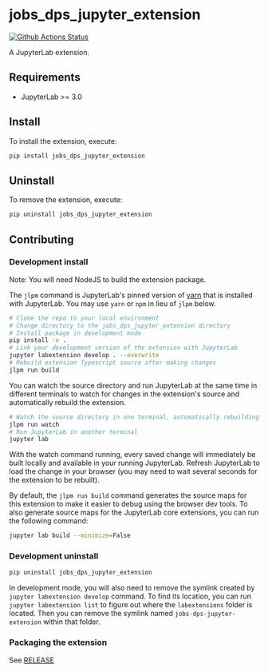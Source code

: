 # jobs_dps_jupyter_extension

[![Github Actions Status](https://github.com/github_username/jobs-dps-jupyter-extension/workflows/Build/badge.svg)](https://github.com/github_username/jobs-dps-jupyter-extension/actions/workflows/build.yml)

A JupyterLab extension.



## Requirements

* JupyterLab >= 3.0

## Install

To install the extension, execute:

```bash
pip install jobs_dps_jupyter_extension
```

## Uninstall

To remove the extension, execute:

```bash
pip uninstall jobs_dps_jupyter_extension
```


## Contributing

### Development install

Note: You will need NodeJS to build the extension package.

The `jlpm` command is JupyterLab's pinned version of
[yarn](https://yarnpkg.com/) that is installed with JupyterLab. You may use
`yarn` or `npm` in lieu of `jlpm` below.

```bash
# Clone the repo to your local environment
# Change directory to the jobs_dps_jupyter_extension directory
# Install package in development mode
pip install -e .
# Link your development version of the extension with JupyterLab
jupyter labextension develop . --overwrite
# Rebuild extension Typescript source after making changes
jlpm run build
```

You can watch the source directory and run JupyterLab at the same time in different terminals to watch for changes in the extension's source and automatically rebuild the extension.

```bash
# Watch the source directory in one terminal, automatically rebuilding when needed
jlpm run watch
# Run JupyterLab in another terminal
jupyter lab
```

With the watch command running, every saved change will immediately be built locally and available in your running JupyterLab. Refresh JupyterLab to load the change in your browser (you may need to wait several seconds for the extension to be rebuilt).

By default, the `jlpm run build` command generates the source maps for this extension to make it easier to debug using the browser dev tools. To also generate source maps for the JupyterLab core extensions, you can run the following command:

```bash
jupyter lab build --minimize=False
```

### Development uninstall

```bash
pip uninstall jobs_dps_jupyter_extension
```

In development mode, you will also need to remove the symlink created by `jupyter labextension develop`
command. To find its location, you can run `jupyter labextension list` to figure out where the `labextensions`
folder is located. Then you can remove the symlink named `jobs-dps-jupyter-extension` within that folder.

### Packaging the extension

See [RELEASE](RELEASE.md)
